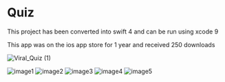 # Quiz

 This project has been converted into swift 4 and can be run using xcode 9
 
 This app was on the ios app store for 1 year and received 250 downloads  

![Viral_Quiz (1)](https://user-images.githubusercontent.com/48014118/54496137-e21f7800-48e3-11e9-85f3-2b82aab718fe.gif)

![image1](https://user-images.githubusercontent.com/48014118/54496623-5ad50300-48e9-11e9-85d9-f08e38f6e708.jpeg)
![image2](https://user-images.githubusercontent.com/48014118/54496622-5a3c6c80-48e9-11e9-9516-77939e3f1a6a.jpeg)
![image3](https://user-images.githubusercontent.com/48014118/54496621-5a3c6c80-48e9-11e9-8281-39cf489787b7.jpeg)
![image4](https://user-images.githubusercontent.com/48014118/54496624-5ad50300-48e9-11e9-800a-33c954b56306.jpeg)
![image5](https://user-images.githubusercontent.com/48014118/54496620-5a3c6c80-48e9-11e9-9b99-a59dc75f0237.jpeg)
